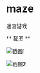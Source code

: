 # maze
迷宫游戏

** 截图 **

![截图1](http://7xnc41.com1.z0.glb.clouddn.com/2017-01-06%2020-49-40%E5%B1%8F%E5%B9%95%E6%88%AA%E5%9B%BE.png)

![截图2](http://7xnc41.com1.z0.glb.clouddn.com/2017-01-06%2020-50-11%E5%B1%8F%E5%B9%95%E6%88%AA%E5%9B%BE.png)
